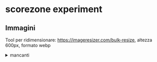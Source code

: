 # scorezone experiment


## Immagini

Tool per ridimensionare: https://imageresizer.com/bulk-resize, altezza 600px, formato webp

<details>
  <summary>mancanti</summary>
  <ul>
  <li>100-cover.png</li>
  <li>102-cover.png</li>
  <li>103-cover.png</li>
  <li>105-cover.png</li>
  <li>115-cover.png</li>
  <li>12-cover.png</li>
  <li>120-cover.png</li>
  <li>123-cover.png</li>
  <li>125-cover.png</li>
  <li>127-cover.png</li>
  <li>130-cover.png</li>
  <li>138-cover.png</li>
  <li>139-cover.png</li>
  <li>143-cover.png</li>
  <li>153-cover.png</li>
  <li>155-cover.png</li>
  <li>162-cover.png</li>
  <li>165-cover.png</li>
  <li>175-cover.png</li>
  <li>185-cover.png</li>
  <li>25-cover.png</li>
  <li>26-cover.png</li>
  <li>27-cover.png</li>
  <li>28-cover.png</li>
  <li>29-cover.png</li>
  <li>30-cover.png</li>
  <li>31-cover.png</li>
  <li>32-cover.png</li>
  <li>33-cover.png</li>
  <li>34-cover.png</li>
  <li>35-cover.png</li>
  <li>36-cover.png</li>
  <li>37-cover.png</li>
  <li>38-cover.png</li>
  <li>39-cover.png</li>
  <li>40-screen.png</li>
  <li>41-cover.png</li>
  <li>42-cover.png</li>
  <li>43-cover.png</li>
  <li>44-cover.png</li>
  <li>45-cover.png</li>
  <li>46-cover.png</li>
  <li>47-cover.png</li>
  <li>48-cover.png</li>
  <li>49-cover.png</li>
  <li>51-cover.png</li>
  <li>52-cover.png</li>
  <li>53-cover.png</li>
  <li>54-cover.png</li>
  <li>55-cover.png</li>
  <li>56-cover.png</li>
  <li>57-cover.png</li>
  <li>58-cover.png</li>
  <li>59-cover.png</li>
  <li>60-cover.png</li>
  <li>61-cover.png</li>
  <li>62-cover.png</li>
  <li>63-cover.png</li>
  <li>64-cover.png</li>
  <li>65-cover.png</li>
  <li>66-cover.png</li>
  <li>67-cover.png</li>
  <li>68-cover.png</li>
  <li>69-cover.png</li>
  <li>70-cover.png</li>
  <li>71-cover.png</li>
  <li>72-cover.png</li>
  <li>73-cover.png</li>
  <li>74-cover.png</li>
  <li>75-cover.png</li>
  <li>76-cover.png</li>
  <li>77-cover.png</li>
  <li>78-cover.png</li>
  <li>79-cover.png</li>
  <li>80-cover.png</li>
  <li>81-cover.png</li>
  <li>82-cover.png</li>
  <li>83-cover.png</li>
  <li>84-cover.png</li>
  <li>85-cover.png</li>
  <li>86-cover.png</li>
  <li>87-screen.png</li>
  <li>88-cover.png</li>
  <li>89-cover.png</li>
  <li>90-cover.png</li>
  <li>91-cover.png</li>
  <li>92-cover.png</li>
  <li>93-cover.png</li>
  <li>94-cover.png</li>
  <li>96-cover.png</li>
  </ul>
</details>
